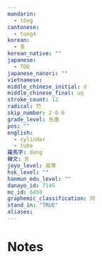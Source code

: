 ```yaml
---
mandarin:
  - tǒng
cantonese:
  - tung4
korean:
  - 통
korean_native: ""
japanese:
  - TOU
japanese_nanori: ""
vietnamese:
middle_chinese_initial: d
middle_chinese_final: uŋ
stroke_count: 12
radical: 竹
skip_number: 2-6-6
grade_level: 先進
pos: ""
english:
  - cylinder
  - tube
羅馬字: dong
韓文: 동
joyo_level: 高等
hsk_level: ""
hanmun_edu_level: ""
danayo_id: 7145
mc_id: 6459
graphemic_classification: 同
stand_in: "TRUE"
aliases:
---
```


# Notes
